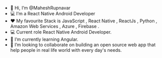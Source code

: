 - 👋 Hi, I’m @MaheshRupnavar
- 💻 I’m a React Native Android Developer
- ❤ My favourite Stack is JavaScript , React Native , ReactJs , Python , Amazon Web Services , Azure , Firebase .
- 💻 Current role React Native Android Developer.
- 🌱 I’m currently learning Angular.
- 💞️ I’m looking to collaborate on building an open source web app that help people in real life world with every day's needs.




